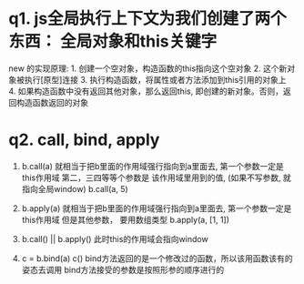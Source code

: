 # q1. js全局执行上下文为我们创建了两个东西： 全局对象和this关键字

  new 的实现原理:
    1. 创建一个空对象，构造函数的this指向这个空对象
    2. 这个新对象被执行[原型]连接
    3. 执行构造函数，将属性或者方法添加到this引用的对象上
    4. 如果构造函数中没有返回其他对象，那么返回this, 即创建的新对象。否则，返回构造函数返回的对象  

# q2. call, bind, apply
   1. b.call(a)  就相当于把b里面的作用域强行指向到a里面去, 第一个参数一定是this作用域  第二，三四等等个参数是
    该作用域里用到的值, (如果不写参数, 就指向全局window)       b.call(a, 5)    
   
   2. b.apply(a)  就相当于把b里面的作用域强行指向到a里面去, 第一个参数一定是this作用域   但是其他参数， 要用数组类型           b.apply(a, [1, 1])  
   3. b.call() || b.apply() 此时this的作用域会指向window

   4. c = b.bind(a) 
      c()
       bind方法返回的是一个修改过的函数，所以该用函数该有的姿态去调用
       bind方法接受的参数是按照形参的顺序进行的